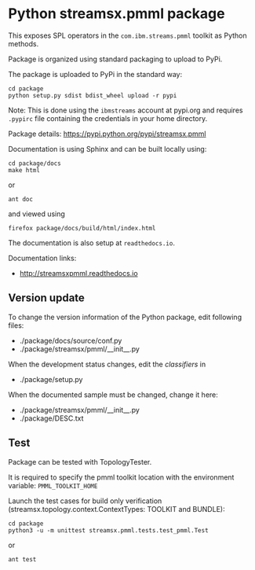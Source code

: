 # Python streamsx.pmml package 

This exposes SPL operators in the `com.ibm.streams.pmml` toolkit as Python methods.

Package is organized using standard packaging to upload to PyPi.

The package is uploaded to PyPi in the standard way:
```
cd package
python setup.py sdist bdist_wheel upload -r pypi
```
Note: This is done using the `ibmstreams` account at pypi.org and requires `.pypirc` file containing the credentials in your home directory.

Package details: https://pypi.python.org/pypi/streamsx.pmml

Documentation is using Sphinx and can be built locally using:
```
cd package/docs
make html
```

or

    ant doc


and viewed using
```
firefox package/docs/build/html/index.html
```

The documentation is also setup at `readthedocs.io`.

Documentation links:
* http://streamsxpmml.readthedocs.io

## Version update

To change the version information of the Python package, edit following files:

- ./package/docs/source/conf.py
- ./package/streamsx/pmml/\_\_init\_\_.py

When the development status changes, edit the *classifiers* in

- ./package/setup.py

When the documented sample must be changed, change it here:

- ./package/streamsx/pmml/\_\_init\_\_.py
- ./package/DESC.txt

## Test

Package can be tested with TopologyTester.

It is required to specify the pmml toolkit location with the environment variable: `PMML_TOOLKIT_HOME`

Launch the test cases for build only verification (streamsx.topology.context.ContextTypes: TOOLKIT and BUNDLE):

```
cd package
python3 -u -m unittest streamsx.pmml.tests.test_pmml.Test
```

or

    ant test
